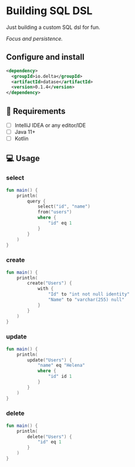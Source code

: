 # Building SQL DSL

Just building a custom SQL dsl for fun.

_Focus and persistence._

## Configure and install

```xml
<dependency>
  <groupId>io.delta</groupId>
  <artifactId>datase</artifactId>
  <version>0.1.4</version>
</dependency>
```

## :dart: Requirements

- [ ] IntelliJ IDEA or any editor/IDE
- [ ] Java 11+
- [ ] Kotlin

## :computer: Usage

### select

```kotlin
fun main() {
    println(
        query {
            select("id", "name")
            from("users")
            where {
                "id" eq 1
            }
        }
    )
}
```

### create

```kotlin
fun main() {
    println(
        create("Users") {
            with {
                "Id" to "int not null identity"
                "Name" to "varchar(255) null"
            }
        }
    )
}
```

### update

```kotlin
fun main() {
    println(
        update("Users") {
            "name" eq "Helena"
            where {
                "id" id 1
            }
        }
    )
}
```

### delete

```kotlin
fun main() {
    println(
        delete("Users") {
            "id" eq 1
        }
    )
}
```
